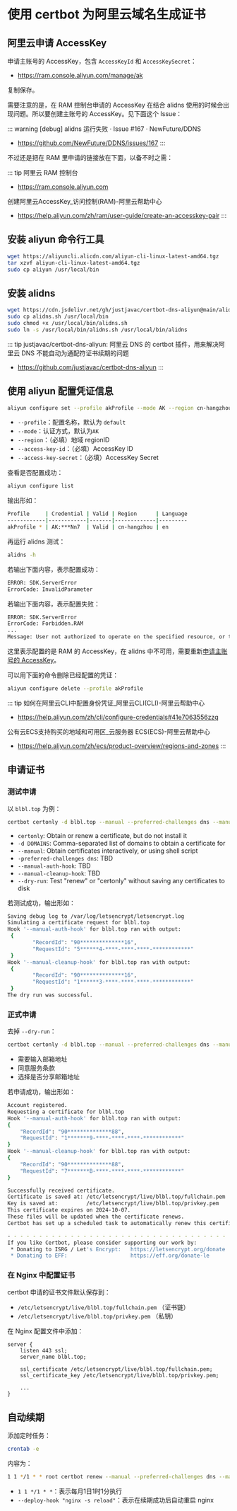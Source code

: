 # 使用 certbot 为阿里云域名生成证书

## 阿里云申请 AccessKey

申请主账号的 AccessKey，包含 `AccessKeyId` 和 `AccessKeySecret`：
- https://ram.console.aliyun.com/manage/ak

复制保存。

需要注意的是，在 RAM 控制台申请的 AccessKey 在结合 alidns 使用的时候会出现问题。所以要创建主账号的 AccessKey。见下面这个 Issue：

::: warning [debug] alidns 运行失败 · Issue #167 · NewFuture/DDNS
  * https://github.com/NewFuture/DDNS/issues/167
:::

不过还是把在 RAM 里申请的链接放在下面，以备不时之需：

::: tip 阿里云 RAM 控制台
* https://ram.console.aliyun.com

创建阿里云AccessKey_访问控制(RAM)-阿里云帮助中心
* https://help.aliyun.com/zh/ram/user-guide/create-an-accesskey-pair
:::

## 安装 aliyun 命令行工具

```sh
wget https://aliyuncli.alicdn.com/aliyun-cli-linux-latest-amd64.tgz
tar xzvf aliyun-cli-linux-latest-amd64.tgz
sudo cp aliyun /usr/local/bin
```

## 安装 alidns

```sh
wget https://cdn.jsdelivr.net/gh/justjavac/certbot-dns-aliyun@main/alidns.sh
sudo cp alidns.sh /usr/local/bin
sudo chmod +x /usr/local/bin/alidns.sh
sudo ln -s /usr/local/bin/alidns.sh /usr/local/bin/alidns
```

::: tip justjavac/certbot-dns-aliyun: 阿里云 DNS 的 certbot 插件，用来解决阿里云 DNS 不能自动为通配符证书续期的问题
* https://github.com/justjavac/certbot-dns-aliyun
:::

## 使用 aliyun 配置凭证信息

```sh
aliyun configure set --profile akProfile --mode AK --region cn-hangzhou --access-key-id L********************Nn7 --access-key-secret ******************************
```

- `--profile`：配置名称，默认为 `default`
- `--mode`：认证方式，默认为`AK`
- `--region`：（必填）地域 regionID
- `--access-key-id`：（必填）AccessKey ID
- `--access-key-secret`：（必填）AccessKey Secret

查看是否配置成功：

```sh
aliyun configure list
```

输出形如：

```sh
Profile     | Credential | Valid | Region      | Language
------------|------------|-------|-------------|---------
akProfile * | AK:***Nn7  | Valid | cn-hangzhou | en
```

再运行 alidns 测试：

```sh
alidns -h
```

若输出下面内容，表示配置成功：

```sh
ERROR: SDK.ServerError
ErrorCode: InvalidParameter
```

若输出下面内容，表示配置失败：

```sh
ERROR: SDK.ServerError
ErrorCode: Forbidden.RAM
...
Message: User not authorized to operate on the specified resource, or this API doesn't support RAM.
```

这里表示配置的是 RAM 的 AccessKey，在 alidns 中不可用，需要重新[申请主账号的 AccessKey](#阿里云申请-accesskey)。


可以用下面的命令删除已经配置的凭证：

```sh
aliyun configure delete --profile akProfile
```

::: tip 如何在阿里云CLI中配置身份凭证_阿里云CLI(CLI)-阿里云帮助中心
* https://help.aliyun.com/zh/cli/configure-credentials#41e7063556zzq

公有云ECS支持购买的地域和可用区_云服务器 ECS(ECS)-阿里云帮助中心
* https://help.aliyun.com/zh/ecs/product-overview/regions-and-zones
:::

## 申请证书

### 测试申请

以 `blbl.top` 为例：

```sh
certbot certonly -d blbl.top --manual --preferred-challenges dns --manual-auth-hook "alidns" --manual-cleanup-hook "alidns clean" --dry-run
```

- `certonly`: Obtain or renew a certificate, but do not install it
- `-d DOMAINS`: Comma-separated list of domains to obtain a certificate for
- `--manual`: Obtain certificates interactively, or using shell script
- `-preferred-challenges dns`: TBD
- `--manual-auth-hook`: TBD
- `--manual-cleanup-hook`: TBD
- `--dry-run`: Test "renew" or "certonly" without saving any certificates to disk

若测试成功，输出形如：

```sh
Saving debug log to /var/log/letsencrypt/letsencrypt.log
Simulating a certificate request for blbl.top
Hook '--manual-auth-hook' for blbl.top ran with output:
 {
        "RecordId": "90**************16",
        "RequestId": "5******4-****-****-****-************"
 }
Hook '--manual-cleanup-hook' for blbl.top ran with output:
 {
        "RecordId": "90**************16",
        "RequestId": "1******3-****-****-****-************"
 }
The dry run was successful.
```

### 正式申请

去掉 `--dry-run`：

```sh
certbot certonly -d blbl.top --manual --preferred-challenges dns --manual-auth-hook "alidns" --manual-cleanup-hook "alidns clean"
```

- 需要输入邮箱地址
- 同意服务条款
- 选择是否分享邮箱地址

若申请成功，输出形如：

```sh
Account registered.
Requesting a certificate for blbl.top
Hook '--manual-auth-hook' for blbl.top ran with output:
{
    "RecordId": "90**************88",
    "RequestId": "1*******9-****-****-****-************"
}
Hook '--manual-cleanup-hook' for blbl.top ran with output:
{
    "RecordId": "90**************88",
    "RequestId": "7*******B-****-****-****-************"
}

Successfully received certificate.
Certificate is saved at: /etc/letsencrypt/live/blbl.top/fullchain.pem
Key is saved at:         /etc/letsencrypt/live/blbl.top/privkey.pem
This certificate expires on 2024-10-07.
These files will be updated when the certificate renews.
Certbot has set up a scheduled task to automatically renew this certificate in the background.

- - - - - - - - - - - - - - - - - - - - - - - - - - - - - - - - - - - - - - - -
If you like Certbot, please consider supporting our work by:
 * Donating to ISRG / Let's Encrypt:   https://letsencrypt.org/donate
 * Donating to EFF:                    https://eff.org/donate-le
```

### 在 Nginx 中配置证书

certbot 申请的证书文件默认保存到：

- `/etc/letsencrypt/live/blbl.top/fullchain.pem` （证书链）
- `/etc/letsencrypt/live/blbl.top/privkey.pem` （私钥）

在 Nginx 配置文件中添加：

```nginx
server {
    listen 443 ssl;
    server_name blbl.top;

    ssl_certificate /etc/letsencrypt/live/blbl.top/fullchain.pem;
    ssl_certificate_key /etc/letsencrypt/live/blbl.top/privkey.pem;

    ...
}
```

## 自动续期

添加定时任务：

```sh
crontab -e
```

内容为：

```sh
1 1 */1 * * root certbot renew --manual --preferred-challenges dns --manual-auth-hook "alidns" --manual-cleanup-hook "alidns clean" --deploy-hook "nginx -s reload"
```

- `1 1 */1 * *`：表示每月1日1时1分执行
- `--deploy-hook "nginx -s reload"`：表示在续期成功后自动重启 nginx
